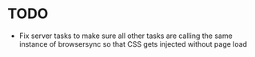 # TODO

- Fix server tasks to make sure all other tasks are calling the same instance of browsersync so that CSS gets injected without page load